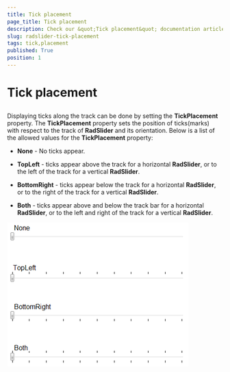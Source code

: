 ```yaml
---
title: Tick placement
page_title: Tick placement
description: Check our &quot;Tick placement&quot; documentation article for the RadSlider {{ site.framework_name }} control.
slug: radslider-tick-placement
tags: tick,placement
published: True
position: 1
---
```


# Tick placement



## 

Displaying ticks along the track can be done by setting the __TickPlacement__ property. The __TickPlacement__ property sets the position of ticks(marks) with respect to the track of __RadSlider__ and its orientation. Below is a list of the allowed values for the __TickPlacement__ property:

* __None__ - No ticks appear.

* __TopLeft__ - ticks appear above the track for a horizontal __RadSlider__, or to the left of the track for a vertical __RadSlider__.

* __BottomRight__ - ticks appear below the track for a horizontal __RadSlider__, or to the right of the track for a vertical __RadSlider__.

* __Both__ - ticks appear above and below the track bar for a horizontal __RadSlider__, or to the left and right of the track for a vertical __RadSlider__. 

![WPF RadSlider Different Tick Placements](images/radslider_features_tickplacement.png)
